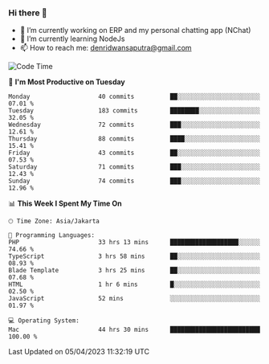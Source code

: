 ### Hi there 👋

- 🔭 I’m currently working on ERP and my personal chatting app (NChat)
- 🌱 I’m currently learning NodeJs
- 📫 How to reach me: denridwansaputra@gmail.com


<!--START_SECTION:waka-->
![Code Time](http://img.shields.io/badge/Code%20Time-2%2C918%20hrs%2019%20mins-blue)

📅 **I'm Most Productive on Tuesday** 

```text
Monday                   40 commits          ██░░░░░░░░░░░░░░░░░░░░░░░   07.01 % 
Tuesday                  183 commits         ████████░░░░░░░░░░░░░░░░░   32.05 % 
Wednesday                72 commits          ███░░░░░░░░░░░░░░░░░░░░░░   12.61 % 
Thursday                 88 commits          ████░░░░░░░░░░░░░░░░░░░░░   15.41 % 
Friday                   43 commits          ██░░░░░░░░░░░░░░░░░░░░░░░   07.53 % 
Saturday                 71 commits          ███░░░░░░░░░░░░░░░░░░░░░░   12.43 % 
Sunday                   74 commits          ███░░░░░░░░░░░░░░░░░░░░░░   12.96 % 
```


📊 **This Week I Spent My Time On** 

```text
🕑︎ Time Zone: Asia/Jakarta

💬 Programming Languages: 
PHP                      33 hrs 13 mins      ███████████████████░░░░░░   74.66 % 
TypeScript               3 hrs 58 mins       ██░░░░░░░░░░░░░░░░░░░░░░░   08.93 % 
Blade Template           3 hrs 25 mins       ██░░░░░░░░░░░░░░░░░░░░░░░   07.68 % 
HTML                     1 hr 6 mins         █░░░░░░░░░░░░░░░░░░░░░░░░   02.50 % 
JavaScript               52 mins             ░░░░░░░░░░░░░░░░░░░░░░░░░   01.97 % 

💻 Operating System: 
Mac                      44 hrs 30 mins      █████████████████████████   100.00 % 
```


 Last Updated on 05/04/2023 11:32:19 UTC
<!--END_SECTION:waka-->
